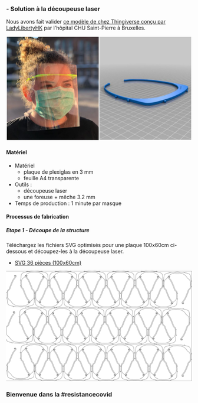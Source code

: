 ###  - Solution à la découpeuse laser

Nous avons fait valider [ce modèle de chez Thingiverse conçu par LadyLibertyHK](http://thingiverse.com/thing:4159366) par l'hôpital CHU Saint-Pierre à Bruxelles.

![](./images/P2-summary.jpeg)

#### Matériel

* Matériel
  * plaque de plexiglas en 3 mm
  * feuille A4 transparente
* Outils :
  * découpeuse laser
  * une foreuse + mêche 3.2 mm
* Temps de production : 1 minute par masque

#### Processus de fabrication

##### Etape 1 - Découpe de la structure

Téléchargez les fichiers SVG optimisés pour une plaque 100x60cm ci-dessous et découpez-les à la découpeuse laser.
* [SVG 36 pièces (100x60cm)](./Mask_36pcs.svg)


![](./images/P2-36Masks.png)


### Bienvenue dans la #resistancecovid